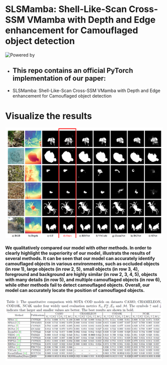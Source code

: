 # SLSMamba: Shell-Like-Scan Cross-SSM VMamba with Depth and Edge enhancement for Camouflaged object detection
![Powered by](https://img.shields.io/badge/Based_on-Pytorch-blue?logo=pytorch)
<br>
- ## This repo contains an official PyTorch implementation of our paper: <br>
- SLSMamba: Shell-Like-Scan Cross-SSM VMamba with Depth and Edge enhancement for Camouflaged object detection


# Visualize the results
![img](./figs/Comparison.png)
#### We qualitatively compared our model with other methods. In order to clearly highlight the superiority of our model, illustrats the results of several methods. It can be seen that our model can accurately identify camouflaged objects in various environments, such as occluded objects (in row 1), large objects (in row 2, 5), small objects (in row 3, 4), foreground and background are highly similar (in row 2, 3, 4, 5), objects with many details (in row 5), and multiple camouflaged objects (in row 6), while other methods fail to detect camouflaged objects. Overall, our model can accurately locate the position of camouflaged objects.

![img](./figs/Table1.png)